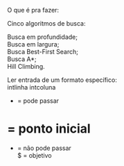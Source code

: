 O que é pra fazer:
  
Cinco algoritmos de busca:
  
  
Busca em profundidade;  
Busca em largura;  
Busca Best-First Search;  
Busca A*;  
Hill Climbing.  
  
Ler entrada de um formato específico:  
intlinha intcoluna

* = pode passar  
# = ponto inicial  
- = não pode passar  
$ = objetivo  

